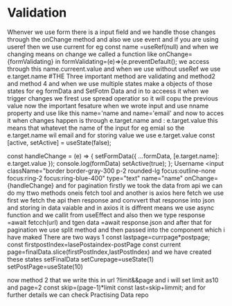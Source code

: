 # Validation
Whenver we use form there is a input field and we handle those changes through the onChange method and also we use event and if you are using useref then we  use current for eg const name =useRef(null)
and when we changing means on change we called a function like onChange={formValidating}
in formValidating=(e)=>{e.preventDefault();
we access through this name.curreent.value and when we use without useRef we use e.target.name
#THE Three important method are validating and method2 and method 4 and when we use multiple states make a objects of those states for 
eg formData and SetFotm Data and in to acceess it when we trigger changes we firest use spread operatior so it will copu the previous value now the important fesature
when we wrote input and use nname property and use like this name='name and name='email'
and now to acces it when changes happen is through e.target.name and : e.target.value this means that
whatevet the name of the input for eg emial so the e.target.name wil email and for storing value we use e.target.value 
const [active, setActive] = useState(false);

  const handleChange = (e) => {
    setFormData({ ...formData, [e.target.name]: e.target.value });
    console.log(formData)
    setActive(true);
  };
<label className="font-medium">Username</label>
            <input
              className="border border-gray-300 p-2 rounded-lg focus:outline-none focus:ring-2 focus:ring-blue-400"
              type="text"
              name="name"
              onChange={handleChange}
and for pagination firstly we took the data from api we can do my ttwo methods oneis fetch tool and another is axios here fetch we use first we fetch the api then response and convvert that response into json and storing in data vaiable and in axios it is diffrent
means we use async function and we callit from useEffect and also then we type response =await fetcch(url) and tgen data =await response.json and after that 
for pagination 
we use split method and then passed into the component which i have maked 
There are two ways 1 const lastpage=currpage*postpage;
const firstpostIndex=lasePostaindex-postPage
const current page=finalData.slice(firstPostIndex,lastPostIndex)
and we have created these states setFinalData
setCurepage=useState(1)
setPostPage=useState(10)


now method 2 that we write this in url ?limit&&page
and i will set limit as10
and page=2
const skip=(page-1)*limit
const last=skip+limmit;
and for further details we can check Practising Data repo 
